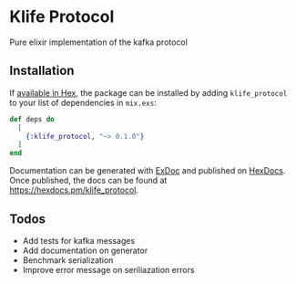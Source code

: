 # Klife Protocol

Pure elixir implementation of the kafka protocol

## Installation

If [available in Hex](https://hex.pm/docs/publish), the package can be installed
by adding `klife_protocol` to your list of dependencies in `mix.exs`:

```elixir
def deps do
  [
    {:klife_protocol, "~> 0.1.0"}
  ]
end
```

Documentation can be generated with [ExDoc](https://github.com/elixir-lang/ex_doc)
and published on [HexDocs](https://hexdocs.pm). Once published, the docs can
be found at <https://hexdocs.pm/klife_protocol>.


## Todos

- Add tests for kafka messages
- Add documentation on generator
- Benchmark serialization
- Improve error message on seriliazation errors

